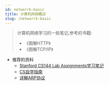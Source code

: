 ```yaml
---
id: networrk-basic
title: 计算机网络概述
slug: /networrk-basic
---
```


> 计算机网络学习的一些笔记,参考的书籍:
> - 《图解HTTP》
> - 《图解TCP/IP》

- 推荐的资料
  - [Stanford CS144 Lab Assignments学习笔记](https://www.cnblogs.com/kangyupl/p/stanford_cs144_labs.html)
  - [CS自学指南](https://csdiy.wiki)
  - [详解ARP协议](https://www.cnblogs.com/cxuanBlog/p/14265315.html)

